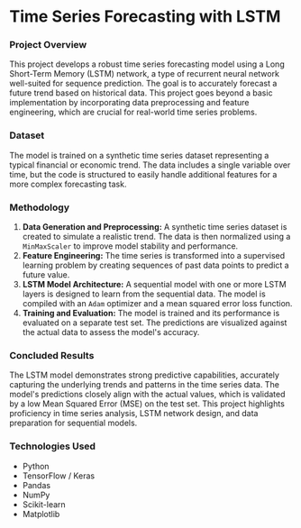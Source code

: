 # Time Series Forecasting with LSTM

### Project Overview
This project develops a robust time series forecasting model using a Long Short-Term Memory (LSTM) network, a type of recurrent neural network well-suited for sequence prediction. The goal is to accurately forecast a future trend based on historical data. This project goes beyond a basic implementation by incorporating data preprocessing and feature engineering, which are crucial for real-world time series problems.

### Dataset
The model is trained on a synthetic time series dataset representing a typical financial or economic trend. The data includes a single variable over time, but the code is structured to easily handle additional features for a more complex forecasting task.

### Methodology
1.  **Data Generation and Preprocessing:** A synthetic time series dataset is created to simulate a realistic trend. The data is then normalized using a `MinMaxScaler` to improve model stability and performance.
2.  **Feature Engineering:** The time series is transformed into a supervised learning problem by creating sequences of past data points to predict a future value.
3.  **LSTM Model Architecture:** A sequential model with one or more LSTM layers is designed to learn from the sequential data. The model is compiled with an `Adam` optimizer and a mean squared error loss function.
4.  **Training and Evaluation:** The model is trained and its performance is evaluated on a separate test set. The predictions are visualized against the actual data to assess the model's accuracy.

### Concluded Results
The LSTM model demonstrates strong predictive capabilities, accurately capturing the underlying trends and patterns in the time series data. The model's predictions closely align with the actual values, which is validated by a low Mean Squared Error (MSE) on the test set. This project highlights proficiency in time series analysis, LSTM network design, and data preparation for sequential models.

### Technologies Used
- Python
- TensorFlow / Keras
- Pandas
- NumPy
- Scikit-learn
- Matplotlib
